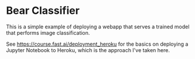 # Bear Classifier

This is a simple example of deploying a webapp that serves a trained model that performs image classification.

See https://course.fast.ai/deployment_heroku for the basics on deploying a Jupyter Notebook to Heroku, which is the approach I've taken here.
